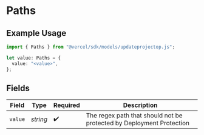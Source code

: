 # Paths

## Example Usage

```typescript
import { Paths } from "@vercel/sdk/models/updateprojectop.js";

let value: Paths = {
  value: "<value>",
};
```

## Fields

| Field                                                                | Type                                                                 | Required                                                             | Description                                                          |
| -------------------------------------------------------------------- | -------------------------------------------------------------------- | -------------------------------------------------------------------- | -------------------------------------------------------------------- |
| `value`                                                              | *string*                                                             | :heavy_check_mark:                                                   | The regex path that should not be protected by Deployment Protection |